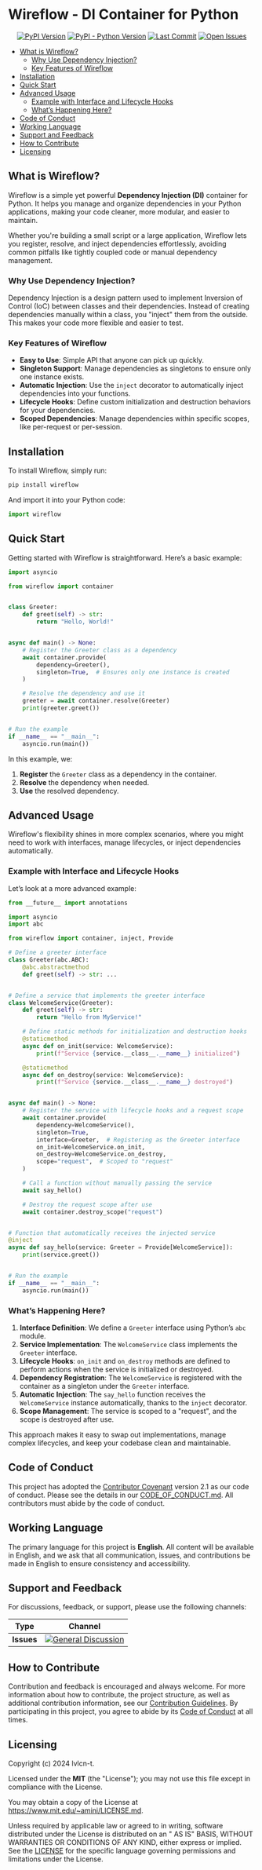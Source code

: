 # Wireflow - DI Container for Python

<!-- markdownlint-disable MD033 -->
<p align="center">
    <a href="https://pypi.org/project/wireflow/" title="PyPI Version"><img alt="PyPI Version" src="https://img.shields.io/pypi/v/wireflow"></a>
    <a href="https://pypi.org/project/wireflow/" title="Supported Python Versions"><img alt="PyPI - Python Version" src="https://img.shields.io/pypi/pyversions/wireflow"></a>
    <a href="/../../commits/" title="Last Commit"><img alt="Last Commit" src="https://img.shields.io/github/last-commit/lvlcn-t/wireflow?style=flat"></a>
    <a href="/../../issues" title="Open Issues"><img alt="Open Issues" src="https://img.shields.io/github/issues/lvlcn-t/wireflow?style=flat"></a>
</p>
<!-- markdownlint-enable MD033 -->

- [What is Wireflow?](#what-is-wireflow)
  - [Why Use Dependency Injection?](#why-use-dependency-injection)
  - [Key Features of Wireflow](#key-features-of-wireflow)
- [Installation](#installation)
- [Quick Start](#quick-start)
- [Advanced Usage](#advanced-usage)
  - [Example with Interface and Lifecycle Hooks](#example-with-interface-and-lifecycle-hooks)
  - [What’s Happening Here?](#whats-happening-here)
- [Code of Conduct](#code-of-conduct)
- [Working Language](#working-language)
- [Support and Feedback](#support-and-feedback)
- [How to Contribute](#how-to-contribute)
- [Licensing](#licensing)

## What is Wireflow?

Wireflow is a simple yet powerful **Dependency Injection (DI)** container for Python. It helps you manage and organize dependencies in your Python applications, making your code cleaner, more modular, and easier to maintain.

Whether you're building a small script or a large application, Wireflow lets you register, resolve, and inject dependencies effortlessly, avoiding common pitfalls like tightly coupled code or manual dependency management.

### Why Use Dependency Injection?

Dependency Injection is a design pattern used to implement Inversion of Control (IoC) between classes and their dependencies. Instead of creating dependencies manually within a class, you "inject" them from the outside. This makes your code more flexible and easier to test.

### Key Features of Wireflow

- **Easy to Use**: Simple API that anyone can pick up quickly.
- **Singleton Support**: Manage dependencies as singletons to ensure only one instance exists.
- **Automatic Injection**: Use the `inject` decorator to automatically inject dependencies into your functions.
- **Lifecycle Hooks**: Define custom initialization and destruction behaviors for your dependencies.
- **Scoped Dependencies**: Manage dependencies within specific scopes, like per-request or per-session.

## Installation

To install Wireflow, simply run:

```bash
pip install wireflow
```

And import it into your Python code:

```python
import wireflow
```

## Quick Start

Getting started with Wireflow is straightforward. Here’s a basic example:

```python
import asyncio

from wireflow import container


class Greeter:
    def greet(self) -> str:
        return "Hello, World!"


async def main() -> None:
    # Register the Greeter class as a dependency
    await container.provide(
        dependency=Greeter(),
        singleton=True,  # Ensures only one instance is created
    )

    # Resolve the dependency and use it
    greeter = await container.resolve(Greeter)
    print(greeter.greet())


# Run the example
if __name__ == "__main__":
    asyncio.run(main())
```

In this example, we:

1. **Register** the `Greeter` class as a dependency in the container.
2. **Resolve** the dependency when needed.
3. **Use** the resolved dependency.

## Advanced Usage

Wireflow's flexibility shines in more complex scenarios, where you might need to work with interfaces, manage lifecycles, or inject dependencies automatically.

### Example with Interface and Lifecycle Hooks

Let’s look at a more advanced example:

```python
from __future__ import annotations

import asyncio
import abc

from wireflow import container, inject, Provide

# Define a greeter interface
class Greeter(abc.ABC):
    @abc.abstractmethod
    def greet(self) -> str: ...


# Define a service that implements the greeter interface
class WelcomeService(Greeter):
    def greet(self) -> str:
        return "Hello from MyService!"

    # Define static methods for initialization and destruction hooks
    @staticmethod
    async def on_init(service: WelcomeService):
        print(f"Service {service.__class__.__name__} initialized")

    @staticmethod
    async def on_destroy(service: WelcomeService):
        print(f"Service {service.__class__.__name__} destroyed")


async def main() -> None:
    # Register the service with lifecycle hooks and a request scope
    await container.provide(
        dependency=WelcomeService(),
        singleton=True,
        interface=Greeter,  # Registering as the Greeter interface
        on_init=WelcomeService.on_init,
        on_destroy=WelcomeService.on_destroy,
        scope="request",  # Scoped to "request"
    )

    # Call a function without manually passing the service
    await say_hello()

    # Destroy the request scope after use
    await container.destroy_scope("request")


# Function that automatically receives the injected service
@inject
async def say_hello(service: Greeter = Provide[WelcomeService]):
    print(service.greet())


# Run the example
if __name__ == "__main__":
    asyncio.run(main())
```

### What’s Happening Here?

1. **Interface Definition**: We define a `Greeter` interface using Python’s `abc` module.
2. **Service Implementation**: The `WelcomeService` class implements the `Greeter` interface.
3. **Lifecycle Hooks**: `on_init` and `on_destroy` methods are defined to perform actions when the service is initialized or destroyed.
4. **Dependency Registration**: The `WelcomeService` is registered with the container as a singleton under the `Greeter` interface.
5. **Automatic Injection**: The `say_hello` function receives the `WelcomeService` instance automatically, thanks to the `inject` decorator.
6. **Scope Management**: The service is scoped to a "request", and the scope is destroyed after use.

This approach makes it easy to swap out implementations, manage complex lifecycles, and keep your codebase clean and maintainable.

## Code of Conduct

This project has adopted the [Contributor Covenant](https://www.contributor-covenant.org/) version 2.1 as our code of conduct. Please see the details in our [CODE_OF_CONDUCT.md](CODE_OF_CONDUCT.md). All contributors must abide by the code of conduct.

## Working Language

The primary language for this project is **English**. All content will be available in English, and we ask that all communication, issues, and contributions be made in English to ensure consistency and accessibility.

## Support and Feedback

For discussions, feedback, or support, please use the following channels:

<!-- markdownlint-disable MD033 -->
| Type       | Channel                                                                                                                                                                       |
| ---------- | ----------------------------------------------------------------------------------------------------------------------------------------------------------------------------- |
| **Issues** | <a href="/../../issues/new/choose" title="General Discussion"><img alt="General Discussion" src="https://img.shields.io/github/issues/lvlcn-t/meta?style=flat-square"></a> |
<!-- markdownlint-enable MD033 -->

## How to Contribute

Contribution and feedback is encouraged and always welcome. For more information about how to contribute, the project
structure, as well as additional contribution information, see our [Contribution Guidelines](./CONTRIBUTING.md). By
participating in this project, you agree to abide by its [Code of Conduct](./CODE_OF_CONDUCT.md) at all times.

## Licensing

Copyright (c) 2024 lvlcn-t.

Licensed under the **MIT** (the "License"); you may not use this file except in compliance with
the License.

You may obtain a copy of the License at <https://www.mit.edu/~amini/LICENSE.md>.

Unless required by applicable law or agreed to in writing, software distributed under the License is distributed on an "
AS IS" BASIS, WITHOUT WARRANTIES OR CONDITIONS OF ANY KIND, either express or implied. See the [LICENSE](./LICENSE) for
the specific language governing permissions and limitations under the License.
